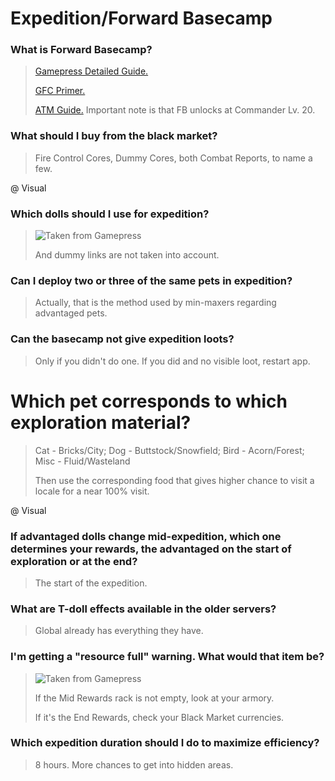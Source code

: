 # Expedition/Forward Basecamp

### What is Forward Basecamp?

> [Gamepress Detailed Guide.](https://gamepress.gg/girlsfrontline/gfl-explained-basecamp-and-exploration)
>
> [GFC Primer.](https://www.gflcorner.com/expedition-system-mini-guide/)
>
> [ATM Guide.](https://gfl.matsuda.tips/post/weareabsolutenotlostiswear) Important note is that FB unlocks at Commander Lv. 20.

### What should I buy from the black market?

> Fire Control Cores, Dummy Cores, both Combat Reports, to name a few.

@ Visual

### Which dolls should I use for expedition?

> ![](https://gamepress.gg/girlsfrontline/sites/girlsfrontline/files/inline-images/expedition-advantaged-dolls_0.jpg "Taken from Gamepress")
>
> And dummy links are not taken into account.

### Can I deploy two or three of the same pets in expedition?

> Actually, that is the method used by min-maxers regarding advantaged pets.

### Can the basecamp not give expedition loots?

> Only if you didn't do one. If you did and no visible loot, restart app.

# Which pet corresponds to which exploration material?

> Cat - Bricks/City; Dog - Buttstock/Snowfield; Bird - Acorn/Forest; Misc - Fluid/Wasteland
>
> Then use the corresponding food that gives higher chance to visit a locale for a near 100% visit.

@ Visual

### If advantaged dolls change mid-expedition, which one determines your rewards, the advantaged on the start of exploration or at the end?

> The start of the expedition.

### What are T-doll effects available in the older servers?

> Global already has everything they have.

### I'm getting a "resource full" warning. What would that item be?

> ![](https://gamepress.gg/girlsfrontline/sites/girlsfrontline/files/inline-images/expedition-loot-rack.jpg "Taken from Gamepress")
>
> If the Mid Rewards rack is not empty, look at your armory.
>
> If it's the End Rewards, check your Black Market currencies.

### Which expedition duration should I do to maximize efficiency?

> 8 hours. More chances to get into hidden areas.